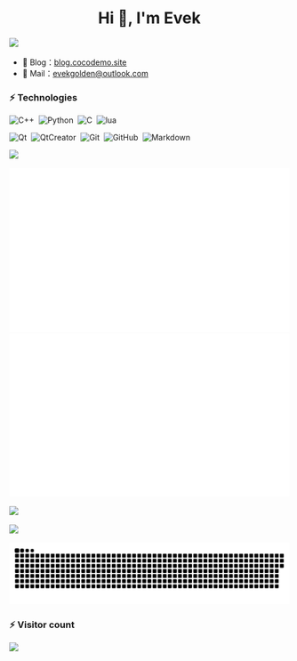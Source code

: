
<h1 align="center">Hi 👋, I'm Evek</h1>  

![](https://i.imgur.com/waxVImv.png)

- 🏡 Blog：<a href="https://blog.cocodemo.site/" target="_blank">blog.cocodemo.site</a>
- 💬 Mail：[evekgolden@outlook.com](evekgolden@outlook.com)

### ⚡ Technologies  

![C++](https://img.shields.io/badge/language-c%2B%2B-%23F34B7D)&nbsp;
![Python](https://img.shields.io/badge/Language-Python-yellow)&nbsp;
![C](https://img.shields.io/badge/Language-C-pink)&nbsp;
![lua](https://img.shields.io/badge/Language-lua-blue)&nbsp;

![Qt](https://img.shields.io/badge/Qt-24292e?style=flat-square&logo=Qt&labelColor=24292e&color=474d56)&nbsp;
![QtCreator](https://img.shields.io/badge/QtCreator-24292e?style=flat-square&logo=Qt)&nbsp;
![Git](https://img.shields.io/badge/Git-24292e?style=flat-square&logo=git)&nbsp;
![GitHub](https://img.shields.io/badge/GitHub-24292e?style=flat-square&logo=github)&nbsp;
![Markdown](https://img.shields.io/badge/Markdown-24292e?style=flat-square&logo=markdown)&nbsp;

![](https://i.imgur.com/waxVImv.png)


![](https://raw.githubusercontent.com/evekgolden/github-stats-transparent/output/generated/overview.svg)
![](https://raw.githubusercontent.com/evekgolden/github-stats-transparent/output/generated/languages.svg)

![](https://github-readme-stats-eight-theta.vercel.app/api?username=evekgolden&hide_border=true&show_icons=true&theme=bear&include_all_commits=true&count_private=true)

![](https://i.imgur.com/waxVImv.png)

![](https://raw.githubusercontent.com/evekgolden/evekgolden/output/github-contribution-grid-snake-dark.svg)

### ⚡ Visitor count
![](https://profile-counter.glitch.me/evekgolden/count.svg)
